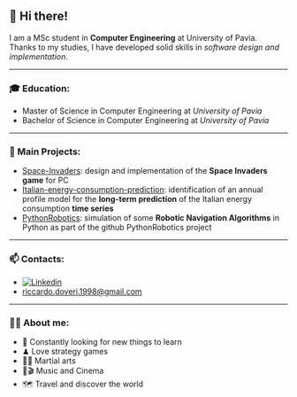 ## 👋 Hi there!
I am a MSc student in **Computer Engineering** at University of Pavia.  
Thanks to my studies, I have developed solid skills in _software design and implementation_.

---
### 🎓 Education:
* Master of Science in Computer Engineering at *University of Pavia*
* Bachelor of Science in Computer Engineering at *University of Pavia*
---
### 📌 Main Projects:
* [Space-Invaders](https://github.com/r1cky0/Space-Invaders): design and implementation of the **Space Invaders game** for PC
* [Italian-energy-consumption-prediction](https://github.com/r1cky0/Italian-energy-consumption-prediction): identification of an annual profile model for the **long-term prediction** of the Italian energy consumption **time series**
* [PythonRobotics](https://github.com/r1cky0/PythonRobotics): simulation of some **Robotic Navigation Algorithms** in Python as part of the github PythonRobotics project
---
### 📫 Contacts:
* [![Linkedin](https://camo.githubusercontent.com/6dc9828248fb64760c234f5b24c275a4912e9bb546c281d0c8e67cecb3381669/68747470733a2f2f696d672e736869656c64732e696f2f62616467652f2d4c696e6b6564496e2d626c75653f7374796c653d666c6174266c6f676f3d4c696e6b6564696e266c6f676f436f6c6f723d7768697465)](https://www.linkedin.com/in/riccardo-doveri-4a12b5225/)
* riccardo.doveri.1998@gmail.com
---
### 👦🏻 About me:
* 🧠 Constantly looking for new things to learn
* ♟ Love strategy games
* 🐱‍👤 Martial arts
* 🎵🎬 Music and Cinema
* 🗺 Travel and discover the world

<!---
r1cky0/r1cky0 is a ✨ special ✨ repository because its `README.md` (this file) appears on your GitHub profile.
You can click the Preview link to take a look at your changes.
--->
